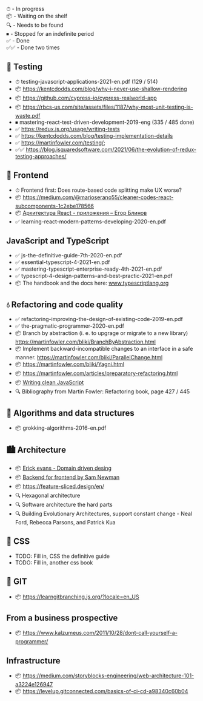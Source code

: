 ⏱ - In progress  
📦 - Waiting on the shelf  
🔍 - Needs to be found  
⏹ - Stopped for an indefinite period  
✅ - Done  
✅✅ - Done two times  

## 🧪 Testing
- ⏱ testing-javascript-applications-2021-en.pdf (129 / 514)
- 📦 https://kentcdodds.com/blog/why-i-never-use-shallow-rendering
- 📦 https://github.com/cypress-io/cypress-realworld-app
- 📦 https://rbcs-us.com/site/assets/files/1187/why-most-unit-testing-is-waste.pdf
- ⏹ mastering-react-test-driven-development-2019-eng (335 / 485 done)
- ✅ https://redux.js.org/usage/writing-tests
- ✅ https://kentcdodds.com/blog/testing-implementation-details
- ✅ https://martinfowler.com/testing/;
- ✅✅ https://blog.isquaredsoftware.com/2021/06/the-evolution-of-redux-testing-approaches/

## 🍹 Frontend
- ⏱ Frontend first: Does route-based code splitting make UX worse?
- 📦 https://medium.com/@marioserano55/cleaner-codes-react-subcomponents-1c2ebe178566
- 📦 [Архитектура React - приложения – Егор Блинов](https://www.youtube.com/watch?v=Zy-Oj6qs8vo&ab_channel=%D0%A4%D1%80%D0%BE%D0%BD%D1%82%D0%B5%D0%BD%D0%B4)
- ✅ learning-react-modern-patterns-developing-2020-en.pdf

## JavaScript and TypeScript
- ✅ js-the-definitive-guide-7th-2020-en.pdf
- ✅ essential-typescript-4-2021-en.pdf
- ✅ mastering-typescript-enterprise-ready-4th-2021-en.pdf
- ✅ typescript-4-design-patterns-and-best-practic-2021-en.pdf
- 📦 The handbook and the docs here: www.typescriptlang.org

## 💧 Refactoring and code quality
- ✅ refactoring-improving-the-design-of-existing-code-2019-en.pdf
- ✅ the-pragmatic-programmer-2020-en.pdf
- 📦 Branch by abstraction (i. e. to upgrage or migrate to a new library) https://martinfowler.com/bliki/BranchByAbstraction.html
- 📦 Implement backward-incompatible changes to an interface in a safe manner. https://martinfowler.com/bliki/ParallelChange.html
- 📦 https://martinfowler.com/bliki/Yagni.html
- 📦 https://martinfowler.com/articles/preparatory-refactoring.html
- 📦 [Writing clean JavaScript](https://medium.com/geekculture/writing-clean-javascript-es6-edition-834e83abc746)
- 🔍 Bibliography from Martin Fowler: Refactoring book, page 427 / 445

## 🧩 Algorithms and data structures
- 📦 grokking-algorithms-2016-en.pdf

## 🏙 Architecture
- 📦 [Erick evans - Domain driven desing](https://books.google.ge/books?id=hHBf4YxMnWMC&printsec=copyright&redir_esc=y#v=onepage&q&f=false)
- 📦 [Backend for frontend by Sam Newman](https://samnewman.io/patterns/architectural/bff/)
- 📦 https://feature-sliced.design/en/
- 🔍 Hexagonal architecture
- 🔍 Software architecture the hard parts
- 🔍 Building Evolutionary Architectures, support constant change - Neal Ford, Rebecca Parsons, and Patrick Kua

## 🎨 CSS
- TODO: Fill in, CSS the definitive guide
- TODO: Fill in, another css book

## 🌵 GIT
- 📦 https://learngitbranching.js.org/?locale=en_US

## From a business prospective
- 📦 https://www.kalzumeus.com/2011/10/28/dont-call-yourself-a-programmer/

## Infrastructure
- 📦 https://medium.com/storyblocks-engineering/web-architecture-101-a3224e126947
- 📦 https://levelup.gitconnected.com/basics-of-ci-cd-a98340c60b04
